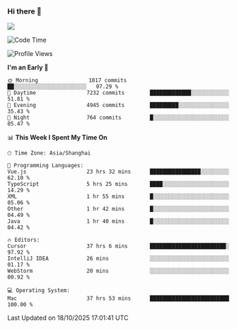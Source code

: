 ### Hi there 👋

<!--
**JJAYCHEN1e/jjaychen1e** is a ✨ _special_ ✨ repository because its `README.md` (this file) appears on your GitHub profile.

Here are some ideas to get you started:

- 🔭 I’m currently working on ...
- 🌱 I’m currently learning ...
- 👯 I’m looking to collaborate on ...
- 🤔 I’m looking for help with ...
- 💬 Ask me about ...
- 📫 How to reach me: ...
- 😄 Pronouns: ...
- ⚡ Fun fact: ...
-->

[![](https://github-readme-stats.vercel.app/api?username=jjaychen1e&show_icons=true)](https://github.com/jjaychen1e/github-readme-stats?count_private=true)

<!--START_SECTION:waka-->
![Code Time](http://img.shields.io/badge/Code%20Time-2%2C516%20hrs%2031%20mins-blue)

![Profile Views](http://img.shields.io/badge/Profile%20Views-0-blue)

**I'm an Early 🐤** 

```text
🌞 Morning                1017 commits        ██░░░░░░░░░░░░░░░░░░░░░░░   07.29 % 
🌆 Daytime                7232 commits        █████████████░░░░░░░░░░░░   51.81 % 
🌃 Evening                4945 commits        █████████░░░░░░░░░░░░░░░░   35.43 % 
🌙 Night                  764 commits         █░░░░░░░░░░░░░░░░░░░░░░░░   05.47 % 
```


📊 **This Week I Spent My Time On** 

```text
🕑︎ Time Zone: Asia/Shanghai

💬 Programming Languages: 
Vue.js                   23 hrs 32 mins      ████████████████░░░░░░░░░   62.10 % 
TypeScript               5 hrs 25 mins       ████░░░░░░░░░░░░░░░░░░░░░   14.29 % 
XML                      1 hr 55 mins        █░░░░░░░░░░░░░░░░░░░░░░░░   05.06 % 
Other                    1 hr 42 mins        █░░░░░░░░░░░░░░░░░░░░░░░░   04.49 % 
Java                     1 hr 40 mins        █░░░░░░░░░░░░░░░░░░░░░░░░   04.42 % 

🔥 Editors: 
Cursor                   37 hrs 6 mins       ████████████████████████░   97.92 % 
IntelliJ IDEA            26 mins             ░░░░░░░░░░░░░░░░░░░░░░░░░   01.17 % 
WebStorm                 20 mins             ░░░░░░░░░░░░░░░░░░░░░░░░░   00.92 % 

💻 Operating System: 
Mac                      37 hrs 53 mins      █████████████████████████   100.00 % 
```


 Last Updated on 18/10/2025 17:01:41 UTC
<!--END_SECTION:waka-->
